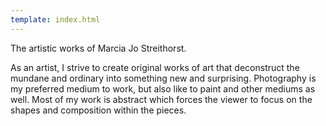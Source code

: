 ```yaml
---
template: index.html
---
```


The artistic works of Marcia Jo Streithorst.
 
As an artist, I strive to create original works of art that deconstruct the mundane and ordinary into something new and surprising. Photography is my preferred medium to work, but also like to paint and other mediums as well. Most of my work is abstract which forces the viewer to focus on the shapes and composition within the pieces.
